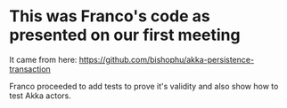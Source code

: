 # This was Franco's code as presented on our first meeting

It came from here:
https://github.com/bishophu/akka-persistence-transaction

Franco proceeded to add tests to prove it's validity and also show how to test Akka actors.